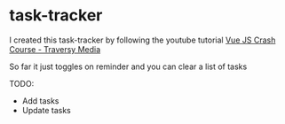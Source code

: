 # task-tracker

I created this task-tracker by following the youtube tutorial [Vue JS Crash Course - Traversy Media](https://youtu.be/qZXt1Aom3Cs?si=1CmvF5fIotl1lU7T)

So far it just toggles on reminder and you can clear a list of tasks

TODO:

- Add tasks
- Update tasks
